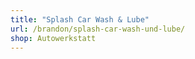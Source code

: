 ```yaml
---
title: "Splash Car Wash & Lube"
url: /brandon/splash-car-wash-und-lube/
shop: Autowerkstatt
---
```


